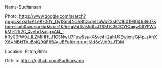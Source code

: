 Name-Sudhansan

Photo: https://www.google.com/search?q=pic&sxsrf=ALeKk00Y_Dg18m4NOhBhzcqvIzaWx23sPA:1601980463607&tbm=isch&source=iu&ictx=1&fir=gMd3eVJd9zJT0M%252CYlOqqw09YFWkkM%252C_&vet=1&usg=AI4_-kRyQ0fW9J_ILZMiHHLJ1OBNwU7Puw&sa=X&ved=2ahUKEwjxneGj4p_sAhXX8XMBHTAqBsIQ9QF6BAgJEFo#imgrc=gMd3eVJd9zJT0M

Location: Patna,Bihar

Github: https://github.com/Sudhansan5
